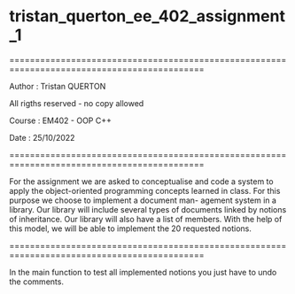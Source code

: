 # tristan_querton_ee_402_assignment_1


============================================================================================


Author : Tristan QUERTON

All rigths reserved - no copy allowed

Course : EM402 - OOP C++

Date : 25/10/2022


============================================================================================


For the assignment we are asked to conceptualise and code a system to apply the object-oriented
programming concepts learned in class. For this purpose we choose to implement a document man-
agement system in a library. Our library will include several types of documents linked by notions
of inheritance. Our library will also have a list of members. With the help of this model, we will be
able to implement the 20 requested notions.


============================================================================================


In the main function to test all implemented notions you just have to undo the comments.
